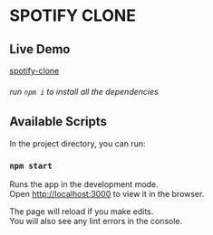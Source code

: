 # SPOTIFY CLONE
## Live Demo

[spotify-clone](https://spotify-react-73.web.app/)
###### run `npm i` to install all the dependencies
## Available Scripts

In the project directory, you can run:

### `npm start`

Runs the app in the development mode.<br />
Open [http://localhost:3000](http://localhost:3000) to view it in the browser.

The page will reload if you make edits.<br />
You will also see any lint errors in the console.

